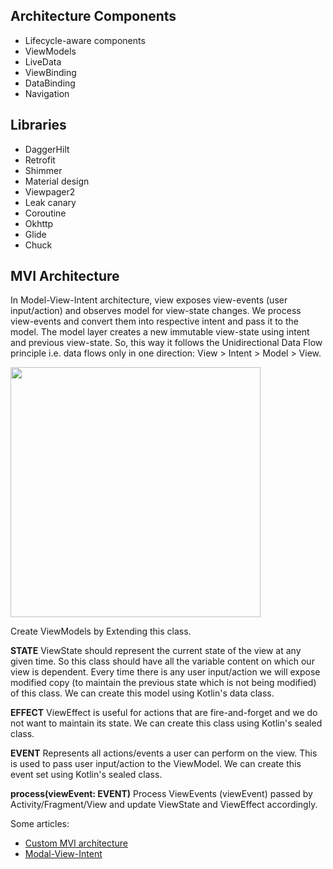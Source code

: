 ## Architecture Components

- Lifecycle-aware components
- ViewModels
- LiveData
- ViewBinding
- DataBinding
- Navigation

## Libraries

- DaggerHilt
- Retrofit
- Shimmer
- Material design
- Viewpager2
- Leak canary
- Coroutine
- Okhttp
- Glide
- Chuck


## MVI Architecture

In Model-View-Intent architecture, view exposes view-events (user input/action) and observes model for view-state changes. We process view-events and convert them into respective intent and pass it to the model. The model layer creates a new immutable view-state using intent and previous view-state. So, this way it follows the Unidirectional Data Flow principle i.e. data flows only in one direction: View > Intent > Model > View.


<img src="https://miro.medium.com/max/4800/1*w0QeeQqrnISXLhYkYZWoAg.png" width="400">
 
 Create ViewModels by Extending this class.

 **STATE** ViewState should represent the current state of the view at any given time.
 So this class should have all the variable content on which our view is dependent.
 Every time there is any user input/action we will expose modified
 copy (to maintain the previous state which is not being modified) of this class.
 We can create this model using Kotlin's data class.

 **EFFECT**  ViewEffect is useful for actions that are fire-and-forget and we do not
 want to maintain its state. We can create this class using Kotlin's sealed class.

 **EVENT**  Represents all actions/events a user can perform on the view.
 This is used to pass user input/action to the ViewModel.
 We can create this event set using Kotlin's sealed class.

 **process(viewEvent: EVENT)** Process ViewEvents (viewEvent) passed by Activity/Fragment/View
                                     and update ViewState and ViewEffect accordingly.

 Some articles:
 
  - <a href="https://medium.com/@rohitss/best-architecture-for-android-mvi-livedata-viewmodel-71a3a5ac7ee3">Custom MVI architecture</a>
  - <a href="http://hannesdorfmann.com/android/model-view-intent/">Modal-View-Intent</a>
